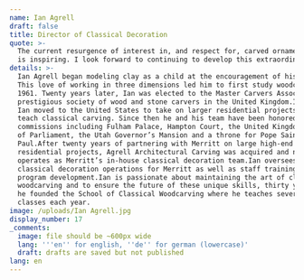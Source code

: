 ```yaml
---
name: Ian Agrell
draft: false
title: Director of Classical Decoration
quote: >-
  The current resurgence of interest in, and respect for, carved ornamentation
  is inspiring. I look forward to continuing to develop this extraordinary art.
details: >-
  Ian Agrell began modeling clay as a child at the encouragement of his parents.
  This love of working in three dimensions led him to first study woodcarving in
  1961. Twenty years later, Ian was elected to the Master Carvers Association, a
  prestigious society of wood and stone carvers in the United Kingdom.In 1986,
  Ian moved to the United States to take on larger residential projects and to
  teach classical carving. Since then he and his team have been honored with
  commissions including Fulham Palace, Hampton Court, the United Kingdom Houses
  of Parliament, the Utah Governor’s Mansion and a throne for Pope Saint John
  Paul.After twenty years of partnering with Merritt on large high-end
  residential projects, Agrell Architectural Carving was acquired and now
  operates as Merritt’s in-house classical decoration team.Ian oversees all
  classical decoration operations for Merritt as well as staff training and
  program development.Ian is passionate about maintaining the art of classical
  woodcarving and to ensure the future of these unique skills, thirty years ago
  he founded the School of Classical Woodcarving where he teaches several
  classes each year.
image: /uploads/Ian Agrell.jpg
display_number: 17
_comments:
  image: file should be ~600px wide
  lang: '''en'' for english, ''de'' for german (lowercase)'
  draft: drafts are saved but not published
lang: en
---
```

